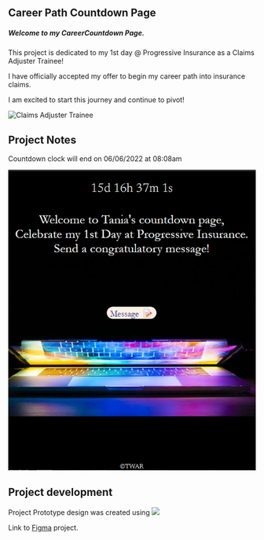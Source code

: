 ## Career Path Countdown Page

##### Welcome to my CareerCountdown Page.

This project is dedicated to my 1st day @ Progressive Insurance as a Claims Adjuster Trainee!

I have officially accepted my offer to begin my career path into insurance claims. 

I am excited to start this journey and continue to pivot!

![Claims Adjuster Trainee](https://progressive.widen.net/content/ljw9chepbp/jpeg/TAG_NewJobAccptance_square.jpg?color=cccccc&u=hjnphs&use=q1fas&w=640&keep=c&crop=yes&quality=80)

## Project Notes

Countdown clock will end on 06/06/2022 at 08:08am

![landing page](images/landingpage.png)
## Project development

Project Prototype design was created using <img src="https://img.shields.io/badge/Figma-F24E1E?style=for-the-badge&logo=figma&logoColor=white" /> 

Link to [Figma](https://www.figma.com/file/OVvHkdQlcwJ9VGRg3FWubX/Odin-Veggie-Recipe?node-id=301%3A4) project.